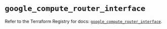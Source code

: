 # `google_compute_router_interface`

Refer to the Terraform Registry for docs: [`google_compute_router_interface`](https://registry.terraform.io/providers/hashicorp/google/5.43.1/docs/resources/compute_router_interface).
